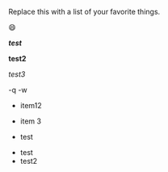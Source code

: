 Replace this with a list of your favorite things.

:smile:

***test***

**test2**

*test3*

-q
-w



- item12
- item 3

- test

* test
* test2
